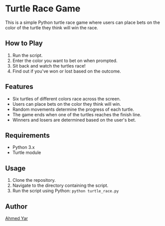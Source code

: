 
# Turtle Race Game

This is a simple Python turtle race game where users can place bets on the color of the turtle they think will win the race.

## How to Play

1. Run the script.
2. Enter the color you want to bet on when prompted.
3. Sit back and watch the turtles race!
4. Find out if you've won or lost based on the outcome.

## Features

- Six turtles of different colors race across the screen.
- Users can place bets on the color they think will win.
- Random movements determine the progress of each turtle.
- The game ends when one of the turtles reaches the finish line.
- Winners and losers are determined based on the user's bet.

## Requirements

- Python 3.x
- Turtle module

## Usage

1. Clone the repository.
2. Navigate to the directory containing the script.
3. Run the script using Python: `python turtle_race.py`

## Author

[Ahmed Yar](https://github.com/ahmedyar7)


